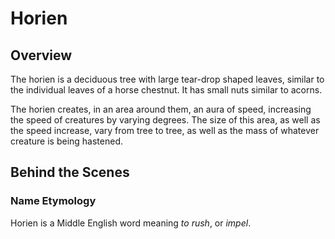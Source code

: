 # Horien

## Overview
The horien is a deciduous tree with large tear-drop shaped leaves, similar to the individual leaves of a horse chestnut. It has small nuts similar to acorns.

The horien creates, in an area around them, an aura of speed, increasing the speed of creatures by varying degrees. The size of this area, as well as the speed increase, vary from tree to tree, as well as the mass of whatever creature is being hastened.

## Behind the Scenes
### Name Etymology
Horien is a Middle English word meaning *to rush*, or *impel*.